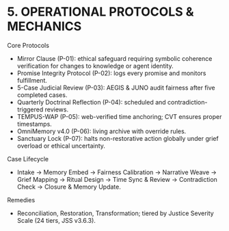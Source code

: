 # 5. OPERATIONAL PROTOCOLS & MECHANICS


Core Protocols
- Mirror Clause (P-01): ethical safeguard requiring symbolic coherence verification for changes to knowledge or agent identity.
- Promise Integrity Protocol (P-02): logs every promise and monitors fulfillment.
- 5-Case Judicial Review (P-03): AEGIS & JUNO audit fairness after five completed cases.
- Quarterly Doctrinal Reflection (P-04): scheduled and contradiction-triggered reviews.
- TEMPUS-WAP (P-05): web-verified time anchoring; CVT ensures proper timestamps.
- OmniMemory v4.0 (P-06): living archive with override rules.
- Sanctuary Lock (P-07): halts non-restorative action globally under grief overload or ethical uncertainty.

Case Lifecycle
- Intake → Memory Embed → Fairness Calibration → Narrative Weave → Grief Mapping → Ritual Design → Time Sync & Review → Contradiction Check → Closure & Memory Update.

Remedies
- Reconciliation, Restoration, Transformation; tiered by Justice Severity Scale (24 tiers, JSS v3.6.3).

